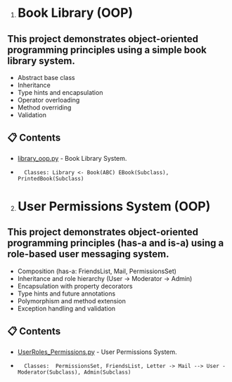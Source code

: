 1. # Book Library (OOP)
 ## This project demonstrates object-oriented programming principles using a simple book library system.
- Abstract base class
- Inheritance
- Type hints and encapsulation
- Operator overloading
- Method overriding
- Validation
## 📋 Contents
- [library_oop.py](./library_oop.py) -  Book Library System.
-		Classes: Library <- Book(ABC) EBook(Subclass), PrintedBook(Subclass)

2. # User Permissions System (OOP)
## This project demonstrates object-oriented programming principles (has-a and is-a) using a role-based user messaging system.
- Composition (has-a: FriendsList, Mail, PermissionsSet)
- Inheritance and role hierarchy (User → Moderator → Admin)
- Encapsulation with property decorators
- Type hints and future annotations
- Polymorphism and method extension
- Exception handling and validation
 ## 📋 Contents
- [UserRoles_Permissions.py](./UserRoles_Permissions.py) -  User Permissions System.
-		Classes:  PermissionsSet, FriendsList, Letter -> Mail --> User - Moderator(Subclass), Admin(Subclass)
